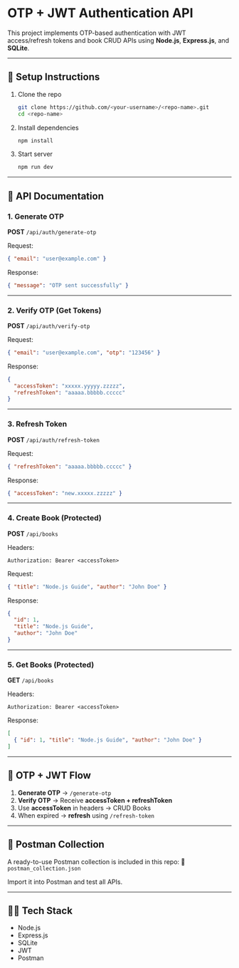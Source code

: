 # OTP + JWT Authentication API

This project implements OTP-based authentication with JWT access/refresh tokens and book CRUD APIs using **Node.js**, **Express.js**, and **SQLite**.

---

## 🚀 Setup Instructions

1. Clone the repo
   ```bash
   git clone https://github.com/<your-username>/<repo-name>.git
   cd <repo-name>
   ```

2. Install dependencies
   ```bash
   npm install
   ```

3. Start server
   ```bash
   npm run dev
   ```

---

## 📌 API Documentation

### 1. Generate OTP

**POST** `/api/auth/generate-otp`

Request:
```json
{ "email": "user@example.com" }
```

Response:
```json
{ "message": "OTP sent successfully" }
```

---

### 2. Verify OTP (Get Tokens)

**POST** `/api/auth/verify-otp`

Request:
```json
{ "email": "user@example.com", "otp": "123456" }
```

Response:
```json
{
  "accessToken": "xxxxx.yyyyy.zzzzz",
  "refreshToken": "aaaaa.bbbbb.ccccc"
}
```

---

### 3. Refresh Token

**POST** `/api/auth/refresh-token`

Request:
```json
{ "refreshToken": "aaaaa.bbbbb.ccccc" }
```

Response:
```json
{ "accessToken": "new.xxxxx.zzzzz" }
```

---

### 4. Create Book (Protected)

**POST** `/api/books`

Headers:
```
Authorization: Bearer <accessToken>
```

Request:
```json
{ "title": "Node.js Guide", "author": "John Doe" }
```

Response:
```json
{
  "id": 1,
  "title": "Node.js Guide",
  "author": "John Doe"
}
```

---

### 5. Get Books (Protected)

**GET** `/api/books`

Headers:
```
Authorization: Bearer <accessToken>
```

Response:
```json
[
  { "id": 1, "title": "Node.js Guide", "author": "John Doe" }
]
```

---

## 🔄 OTP + JWT Flow

1. **Generate OTP** → `/generate-otp`
2. **Verify OTP** → Receive **accessToken + refreshToken**
3. Use **accessToken** in headers → CRUD Books
4. When expired → **refresh** using `/refresh-token`

---

## 🧪 Postman Collection

A ready-to-use Postman collection is included in this repo:
📂 `postman_collection.json`

Import it into Postman and test all APIs.

---

## 👨‍💻 Tech Stack

* Node.js
* Express.js
* SQLite
* JWT
* Postman
